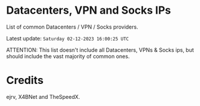# Datacenters, VPN and Socks IPs
 
List of common Datacenters / VPN / Socks providers. 

Latest update: `Saturday 02-12-2023 16:00:25 UTC` 

ATTENTION: This list doesn't include all Datacenters, VPNs & Socks ips, 
but should include the vast majority of common ones.

# Credits
ejrv, X4BNet and TheSpeedX.
